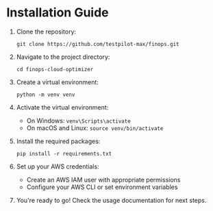 # Installation Guide

1. Clone the repository:
   ```
   git clone https://github.com/testpilot-max/finops.git
   ```

2. Navigate to the project directory:
   ```
   cd finops-cloud-optimizer
   ```

3. Create a virtual environment:
   ```
   python -m venv venv
   ```

4. Activate the virtual environment:
   - On Windows: `venv\Scripts\activate`
   - On macOS and Linux: `source venv/bin/activate`

5. Install the required packages:
   ```
   pip install -r requirements.txt
   ```

6. Set up your AWS credentials:
   - Create an AWS IAM user with appropriate permissions
   - Configure your AWS CLI or set environment variables

7. You're ready to go! Check the usage documentation for next steps.